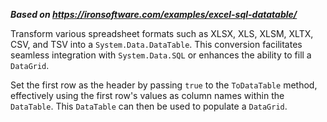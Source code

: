 ***Based on <https://ironsoftware.com/examples/excel-sql-datatable/>***

Transform various spreadsheet formats such as XLSX, XLS, XLSM, XLTX, CSV, and TSV into a `System.Data.DataTable`. This conversion facilitates seamless integration with `System.Data.SQL` or enhances the ability to fill a `DataGrid`.

Set the first row as the header by passing `true` to the `ToDataTable` method, effectively using the first row's values as column names within the `DataTable`. This `DataTable` can then be used to populate a `DataGrid`.